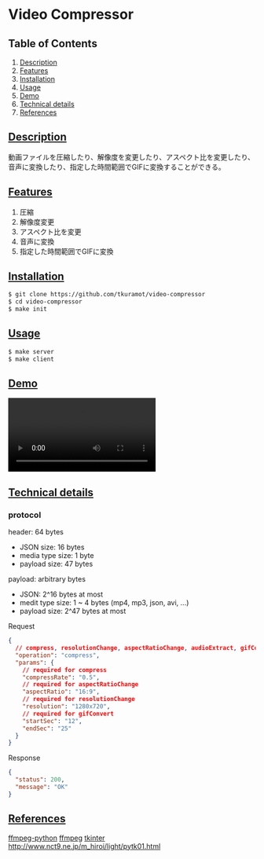 # Video Compressor

## Table of Contents
1. [Description](#description)
2. [Features](#features)
3. [Installation](#installation)
4. [Usage](#usage)
5. [Demo](#demo)
6. [Technical details](#technical-details)
7. [References](#references)

## [Description](#description)
動画ファイルを圧縮したり、解像度を変更したり、アスペクト比を変更したり、音声に変換したり、指定した時間範囲でGIFに変換することができる。

## [Features](#features)
1. 圧縮
2. 解像度変更
3. アスペクト比を変更
4. 音声に変換
5. 指定した時間範囲でGIFに変換

## [Installation](#installation)
```bash
$ git clone https://github.com/tkuramot/video-compressor
$ cd video-compressor
$ make init
```

## [Usage](#usage)
```bash
$ make server
$ make client
```

## [Demo](#demo)
![](/docs/demo.mp4)

## [Technical details](#technical-details)
###  protocol
header: 64 bytes
- JSON size: 16 bytes
- media type size: 1 byte
- payload size: 47 bytes

payload: arbitrary bytes
- JSON: 2^16 bytes at most
- medit type size: 1 ~ 4 bytes (mp4, mp3, json, avi, ...)
- payload size: 2^47 bytes at most

Request
```json
{
  // compress, resolutionChange, aspectRatioChange, audioExtract, gifConvert
  "operation": "compress",
  "params": {
    // required for compress
    "compressRate": "0.5",
    // required for aspectRatioChange
    "aspectRatio": "16:9",
    // required for resolutionChange 
    "resolution": "1280x720",
    // required for gifConvert
    "startSec": "12",
    "endSec": "25"
  }
}
```

Response
```json
{
  "status": 200,
  "message": "OK"
}
```

## [References](#references)
[ffmpeg-python](https://kkroening.github.io/ffmpeg-python/)
[ffmpeg](https://ffmpeg.org/ffmpeg.html)
[tkinter](https://docs.python.org/ja/3/library/tkinter.html)
http://www.nct9.ne.jp/m_hiroi/light/pytk01.html

